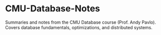 # CMU-Database-Notes
Summaries and notes from the CMU Database course (Prof. Andy Pavlo). Covers database fundamentals, optimizations, and distributed systems.
